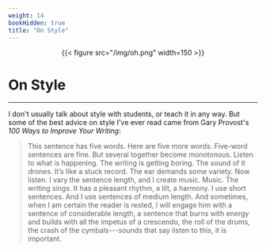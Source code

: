 ```yaml
---
weight: 14
bookHidden: true
title: "On Style"
---
```


<div style="text-align:center">{{< figure src="/img/oh.png" width=150 >}}</div>

# On Style

---

I don't usually talk about style with students, or teach it in any way. But some of the best advice on style I've ever read came from Gary Provost's *100 Ways to Improve Your Writing*:

>This sentence has five words. Here are five more words. Five-word sentences are fine. But several together become monotonous. Listen to what is happening. The writing is getting boring. The sound of it drones. It’s like a stuck record. The ear demands some variety. Now listen. I vary the sentence length, and I create music. Music. The writing sings. It has a pleasant rhythm, a lilt, a harmony. I use short sentences. And I use sentences of medium length. And sometimes, when I am certain the reader is rested, I will engage him with a sentence of considerable length, a sentence that burns with energy and builds with all the impetus of a crescendo, the roll of the drums, the crash of the cymbals---sounds that say listen to this, it is important.



